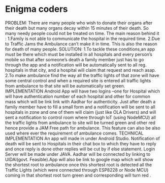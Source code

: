 # Enigma coders

PROBLEM:
	There are many people who wish to donate their organs after their death but many organs decay within 15 minutes of their death. So many needy people could not be treated on time. The main reason behind it :
	1.Family is not able to communicate the hospital in the required time.
	2.Due to Traffic Jams the Ambulance can’t make it in time.
This is also the reason for death of many people.
SOLUTION:
	1.To tackle these conditions,an app must be there which must be installed in all hospitals and every person’s mobile so that after someone’s death a family member just has to go through the app and a notification will be automatically sent to all reg. hospitals in that city, and a hospital will claim that request and reach asap.
 	2.To make ambulance find the way all the traffic lights of that zone will have some central control and when a required site is entered all traffic lights from ambulance to that site will be automatically set green.
IMPLEMENTATION
Android App will have two logins –one for Hospital which will have authentication number of each hospital and other for common mass which will be link link with Aadhar for authenticity. Just after death a family member have to fill a small form and a notification will be sent to all hospitals in zone and one of them will claim (just like OLA Drivers) and will sent a notification to control room where through IoT (using NodeMCU) all the traffic lights from ambulance to site will be turned green and other red hence provide a JAM Free path for ambulance. This feature can also be also used where ever the requirement of ambulance comes. 
TECHNICAL IMPLEMENTATION
An app will made in under Android Studio. Notification of death will be sent to Hospitals in their chat box to which they have to reply and once reply is done other replies will be cut by if else statement. Login Server will be made under JAVA. Aadhar will be connected by linking to UIDAI(govt. Feasible).App will also be link to google map which will show the shortest root to ambulance once this shortest root is detected all the Traffic Lights (which were connected through ESP8228 or Node MCU) coming in that shortest root turn green and corresponding will turn red .
